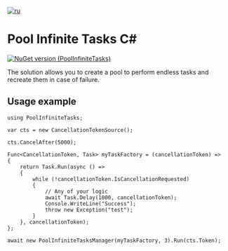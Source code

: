 [![ru](https://img.shields.io/badge/lang-ru-green.svg)](./README.ru.md)

# Pool Infinite Tasks C#

[![NuGet version (PoolInfiniteTasks)](https://img.shields.io/nuget/v/PoolInfiniteTasks.svg?style=flat-square)](https://www.nuget.org/packages/PoolInfiniteTasks)


The solution allows you to create a pool to perform endless tasks and recreate them in case of failure.

## Usage example

```
using PoolInfiniteTasks;

var cts = new CancellationTokenSource();

cts.CancelAfter(5000);

Func<CancellationToken, Task> myTaskFactory = (cancellationToken) =>
{
    return Task.Run(async () =>
    {
        while (!cancellationToken.IsCancellationRequested)
        {
            // Any of your logic            
            await Task.Delay(1000, cancellationToken);
            Console.WriteLine("Success");
            throw new Exception("test");
        }
    }, cancellationToken);
};

await new PoolInfiniteTasksManager(myTaskFactory, 3).Run(cts.Token);
```
